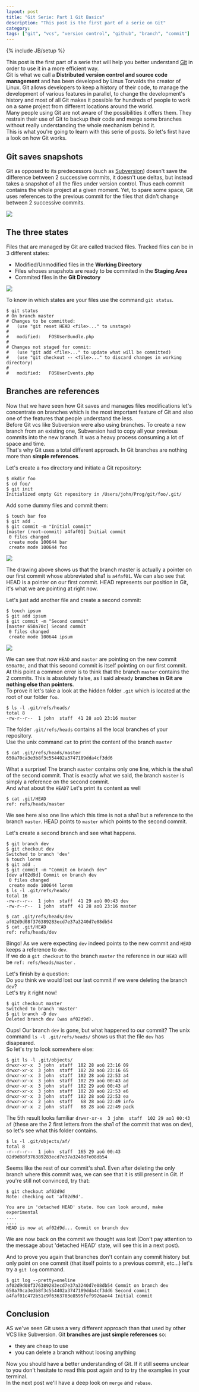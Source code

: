 ```yaml
---
layout: post
title: "Git Serie: Part 1 Git Basics"
description: "This post is the first part of a serie on Git"
category:
tags: ["git", "vcs", "version control", "github", "branch", "commit"]
---
```

{% include JB/setup %}

This post is the first part of a serie that will help you better understand
<a href="http://en.wikipedia.org/wiki/Git_(software)">Git</a>
in order to use it in a more efficient way.  
Git is what we call a **Distributed version control and source code management**
and has been developed by Linus Torvalds the creator of Linux. Git allows
developers to keep a history of their code, to manage the development of
various features in parallel, to change the development's history and most of
all Git makes it possible for hundreds of people to work on a same project from
different locations around the world.  
Many people using Git are not aware of the possibilities it offers them.
They restrain their use of Git to backup their code and merge some branches
without really understanding the whole mechanism behind it.  
This is what you're going to learn with this serie of posts. So let's first
have a look on how Git works.

## Git saves snapshots

Git as opposed to its predecessors (such as
[Subversion](http://en.wikipedia.org/wiki/Apache_Subversion)) doesn't save
the difference between 2 successive commits, it doesn't use deltas, but
instead takes a snapshot of all the files under version control.
Thus each commit contains the whole project at a given moment. Yet, to spare
some space, Git uses references to the previous commit for the files that
didn't change between 2 successive commits.

![](/assets/images/posts/git/snapshots.png)

## The three states

Files that are managed by Git are called tracked files. Tracked files can be in
3 different states:  
* Modified/Unmodified files in the **Working Directory**
* Files whoses snapshots are ready to be commited in the **Staging Area**
* Commited files in the **Git Directory**

![](/assets/images/posts/git/three_states.png)



To know in which states are your files use the command `git status`.  

    $ git status
    # On branch master
    # Changes to be committed:
    #   (use "git reset HEAD <file>..." to unstage)
    #
    #   modified:   FOSUserBundle.php
    #
    # Changes not staged for commit:
    #   (use "git add <file>..." to update what will be committed)
    #   (use "git checkout -- <file>..." to discard changes in working directory)
    #
    #   modified:   FOSUserEvents.php



## Branches are references

Now that we have seen how Git saves and manages files modifications let's
concentrate on branches which is the most important feature of Git and also
one of the features that people understand the less.  
Before Git vcs like Subversion were also using branches. To create a new
branch from an existing one, Subversion had to copy all your previous commits
into the new branch. It was a heavy process consuming a lot of space and time.  
That's why Git uses a total different approach. In Git branches are nothing
more than **simple references**.  


Let's create a `foo` directory and initiate a Git repository:  

    $ mkdir foo
    $ cd foo/
    $ git init
    Initialized empty Git repository in /Users/john/Prog/git/foo/.git/

Add some dummy files and commit them:  

    $ touch bar foo
    $ git add .
    $ git commit -m "Initial commit"
    [master (root-commit) a4faf01] Initial commit
     0 files changed
     create mode 100644 bar
     create mode 100644 foo

![](/assets/images/posts/git/one_commit.png)

The drawing above shows us that the branch master is actually a pointer on our
first commit whose abbreviated sha1 is `a4faf01`. We can also see that HEAD is
a pointer on our first commit. HEAD represents our position in Git, it's what
we are pointing at right now.  

Let's just add another file and create a second commit:

    $ touch ipsum
    $ git add ipsum
    $ git commit -m "Second commit"
    [master 650a70c] Second commit
     0 files changed
     create mode 100644 ipsum

![](/assets/images/posts/git/two_commits.png)

We can see that now `HEAD` and `master` are pointing on the new commit
`650a70c`, and that this second commit is itself pointing on our first commit.  
At this point a common error is to think that the branch `master` contains the
2 commits. This is absolutely false, as I said already **branches in Git are
nothing else than pointers**.  
To prove it let's take a look at the hidden folder `.git` which is located
at the root of our folder `foo`.  

    $ ls -l .git/refs/heads/
    total 8
    -rw-r--r--  1 john  staff  41 28 aoû 23:16 master

The folder `.git/refs/heads` contains all the local branches of your
repository.  
Use the unix command `cat` to print the content of the branch `master`

    $ cat .git/refs/heads/master
    650a70ca3e3b8f3c554402a3747189dda4cf3dd6

What a surprise! The branch `master` contains only one line, which is the sha1
of the second commit. That is exactly what we said, the branch `master` is
simply a reference on the second commit.  
And what about the `HEAD`? Let's print its content as well

    $ cat .git/HEAD
    ref: refs/heads/master

We see here also one line which this time is not a sha1 but a reference to the
branch `master`. HEAD points to `master` which points to the second commit.

Let's create a second branch and see what happens.

    $ git branch dev
    $ git checkout dev
    Switched to branch 'dev'
    $ touch lorem
    $ git add .
    $ git commit -m "Commit on branch dev"
    [dev af02d9d] Commit on branch dev
     0 files changed
     create mode 100644 lorem
    $ ls -l .git/refs/heads/
    total 16
    -rw-r--r--  1 john  staff  41 29 aoû 00:43 dev
    -rw-r--r--  1 john  staff  41 28 aoû 23:16 master

    $ cat .git/refs/heads/dev
    af02d9d08f376389283ecd7e37a3240d7e08db54
    $ cat .git/HEAD
    ref: refs/heads/dev

Bingo! As we were expecting `dev` indeed points to the new commit and `HEAD`
keeps a reference to `dev`.  
If we do a `git checkout` to the branch `master` the reference in our `HEAD`
will be `ref: refs/heads/master` .

Let's finish by a question:  
Do you think we would lost our last commit if we were deleting the branch `dev`?  
Let's try it right now!

    $ git checkout master
    Switched to branch 'master'
    $ git branch -D dev
    Deleted branch dev (was af02d9d).

Oups! Our branch `dev` is gone, but what happened to our commit? The unix
command `ls -l .git/refs/heads/` shows us that the file `dev` has disapeared.  
So let's try to look somewhere else:  

    $ git ls -l .git/objects/
    drwxr-xr-x  3 john  staff  102 28 aoû 23:16 09
    drwxr-xr-x  3 john  staff  102 28 aoû 23:16 65
    drwxr-xr-x  3 john  staff  102 28 aoû 22:53 a4
    drwxr-xr-x  3 john  staff  102 29 aoû 00:43 ad
    drwxr-xr-x  3 john  staff  102 29 aoû 00:43 af
    drwxr-xr-x  3 john  staff  102 28 aoû 22:53 e6
    drwxr-xr-x  3 john  staff  102 28 aoû 22:53 ea
    drwxr-xr-x  2 john  staff   68 28 aoû 22:49 info
    drwxr-xr-x  2 john  staff   68 28 aoû 22:49 pack

The 5th result looks familiar `drwxr-xr-x  3 john  staff  102 29 aoû 00:43 af`
(these are the 2 first letters from the sha1 of the commit that was on dev),
so let's see what this folder contains.

    $ ls -l .git/objects/af/
    total 8
    -r--r--r--  1 john  staff  165 29 aoû 00:43 02d9d08f376389283ecd7e37a3240d7e08db54

Seems like the rest of our commit's sha1. Even after deleting the only branch
where this commit was, we can see that it is still present in Git. If you're
still not convinced, try that:  

    $ git checkout af02d9d
    Note: checking out 'af02d9d'.

    You are in 'detached HEAD' state. You can look around, make experimental
    ....
    ....
    HEAD is now at af02d9d... Commit on branch dev

We are now back on the commit we thought was lost (Don't
pay attention to the message about 'detached HEAD' state, will see this in a
next post).

And to prove you again that branches don't contain any commit history but only
point on one commit (that itself points to a previous commit, etc...) let's
try a `git log` command.

    $ git log --pretty=oneline
    af02d9d08f376389283ecd7e37a3240d7e08db54 Commit on branch dev
    650a70ca3e3b8f3c554402a3747189dda4cf3dd6 Second commit
    a4faf01c472b51c9f6363703e8595fef9926ae44 Initial commit


## Conclusion

AS we've seen Git uses a very different approach than that used by other VCS
like Subversion. Git **branches are just simple references** so:  
* they are cheap to use
* you can delete a branch without loosing anything

Now you should have a better understanding of Git. If it still seems unclear to
you don't hesitate to read this post again and to try the examples in your
terminal.  
In the next post we'll have a deep look on `merge` and `rebase`.

